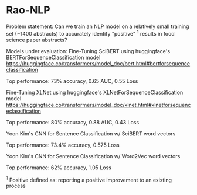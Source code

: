 # Rao-NLP

Problem statement: Can we train an NLP model on a relatively small training set (~1400 abstracts) to accurately identify "positive" <sup>1</sup> results in food science paper abstracts? 

Models under evaluation: 
Fine-Tuning SciBERT using huggingface's BERTForSequenceClassification model https://huggingface.co/transformers/model_doc/bert.html#bertforsequenceclassification

 Top performance: 73% accuracy, 0.65 AUC, 0.55 Loss

Fine-Tuning XLNet using huggingface's XLNetForSequenceClassification model 
https://huggingface.co/transformers/model_doc/xlnet.html#xlnetforsequenceclassification

 Top performance: 80% accuracy, 0.88 AUC, 0.43 Loss 

Yoon Kim's CNN for Sentence Classification w/ SciBERT word vectors 

 Top performance: 73.4% accuracy, 0.575 Loss

Yoon Kim's CNN for Sentence Classification w/ Word2Vec word vectors 

 Top performance: 62% accuracy, 1.05 Loss
 
<sup>1</sup> Positive defined as: reporting a positive improvement to an existing process 
